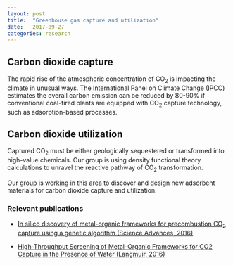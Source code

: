 ```yaml
---
layout: post
title:  "Greenhouse gas capture and utilization"
date:   2017-09-27
categories: research
---
```


## Carbon dioxide capture
The rapid rise of the atmospheric concentration of CO<sub>2</sub> is impacting the climate in unusual ways. The International Panel on Climate Change (IPCC) estimates the overall carbon emission can be reduced by 80-90% if conventional coal-fired plants are equipped with CO<sub>2</sub> capture technology, such as adsorption-based processes.

## Carbon dioxide utilization
Captured CO<sub>2</sub> must be either geologically sequestered or transformed into high-value chemicals. Our group is using density functional theory calculations to unravel the reactive pathway of CO<sub>2</sub> transformation.

Our group is working in this area to discover and design new adsorbent materials for carbon dioxide capture and utilization.

### Relevant publications
- [In silico discovery of metal-organic frameworks for precombustion CO<sub>2</sub> capture using a genetic algorithm (Science Advances, 2016)](http://advances.sciencemag.org/content/2/10/e1600909)

- [High-Throughput Screening of Metal–Organic Frameworks for CO2 Capture in the Presence of Water (Langmuir, 2016)](http://pubs.acs.org/doi/abs/10.1021/acs.langmuir.6b02803)
